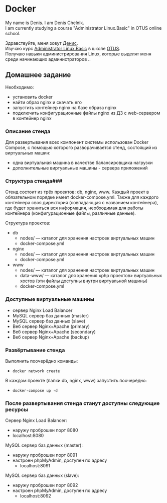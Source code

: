 Docker
===============

My name is Denis. I am Denis Chelnik.  
I am currently studying a course "Administrator Linux.Basic" in OTUS online school.  

Здравствуйте, меня зовут [Денис](https://github.com/DAChelnik).  
Изучаю курс [Administrator Linux.Basic](https://otus.ru/lessons/linux-basic/) в школе [OTUS](https://otus.ru/ "OTUS онлайн-образование").  
Получаю навыки администрирования Linux, которые выделят меня среди начинающих администраторов ..

Домашнее задание
----------------

Необходимо:

- установить docker
- найти образ nginx и скачать его
- запустить контейнер nginx на базе образа nginx
- подключить конфигурационные файлы nginx из ДЗ с web-сервером в контейнер nginx

### Описание стенда ###

Для развертывания всех компонент системы использован  Docker Compose, с помощью которого разворачивается стенд, состоящий из виртуальных машин:

- одна виртуальная машина в качестве балансировщика нагрузки
- дополнительные виртуальные машины - сервера приложений

### Структура стенда###

Стенд состоит из трёх проектов: db, nginx, www. Каждый проект в обязательном порядке имеет docker-compose.yml. Также для каждого контейнера своя директория (совпадающая с названием контейнера), где будет храниться вся информация, необходимая для работы контейнера (конфигурационные файлы, различные данные).

Структура проектов:

- db
  - nodes/ — каталог для хранения настроек виртуальных машин
  - docker-compose.yml
- nginx
  - nodes/ — каталог для хранения настроек виртуальных машин
  - docker-compose.yml
- www
  - nodes/ — каталог для хранения настроек виртуальных машин
  - data-www/ — каталог для хранения «php проектов» виртуальных хостов (эти файлы доступны внутри виртуальной машины)
  - docker-compose.yml

### Доступные виртуальные машины ###

- сервер Nginx Load Balancer
- MySQL сервер баз данных (master)
- MySQL сервер баз данных (slave)
- Веб сервер Nginx+Apache (primary)
- Веб сервер Nginx+Apache (secondary)
- Веб сервер Nginx+Apache (backup)

### Развёртывание стенда ###

Выполнить поочерёдно команды:

- `docker network create`

В каждом проекте (папки db, nginx, www) запустить поочерёдно:

- `docker-compose up -d`

### После развертывания стенда станут доступны следующие ресурсы ###

Сервер Nginx Load Balancer:

- наружу проброшен порт 8080
- localhost:8080

MySQL сервер баз данных (master):

- наружу проброшен порт 8091
- настроен phpMyAdmin, доступен по адресу
  - localhost:8091

MySQL сервер баз данных (slave):

- наружу проброшен порт 8092
- настроен phpMyAdmin, доступен по адресу
  - localhost:8092
